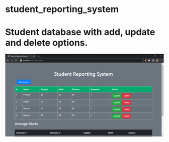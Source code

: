 # student_reporting_system

# Student database with add, update and delete options.
<img src="1.png">
